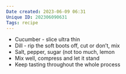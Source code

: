 ```yaml
---
Date created: 2023-06-09 06:31
Unique ID: 202306090631
Tags: recipe
---
```

- Cucumber - slice ultra thin
- Dill - rip the soft boots off, cut or don’t, mix
- Salt, pepper, sugar (not too much, lemon
- Mix well, compress and let it stand
- Keep tasting throughout the whole process